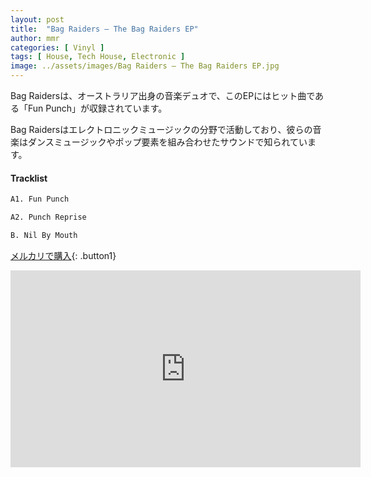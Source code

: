 ```yaml
---
layout: post
title:  "Bag Raiders – The Bag Raiders EP"
author: mmr
categories: [ Vinyl ]
tags: [ House, Tech House, Electronic ]
image: ../assets/images/Bag Raiders – The Bag Raiders EP.jpg
---
```


Bag Raidersは、オーストラリア出身の音楽デュオで、このEPにはヒット曲である「Fun Punch」が収録されています。

Bag Raidersはエレクトロニックミュージックの分野で活動しており、彼らの音楽はダンスミュージックやポップ要素を組み合わせたサウンドで知られています。 

#### Tracklist
```md
A1. Fun Punch

A2. Punch Reprise

B. Nil By Mouth
```

[メルカリで購入](https://jp.mercari.com/item/m29186897548?afid=6142608987){: .button1}

<iframe width="560" height="315" src="https://www.youtube.com/embed/zDbeYR_rhDI?si=4JSN6igEZZmsNu8a" title="YouTube video player" frameborder="0" allow="accelerometer; autoplay; clipboard-write; encrypted-media; gyroscope; picture-in-picture; web-share" referrerpolicy="strict-origin-when-cross-origin" allowfullscreen></iframe>
